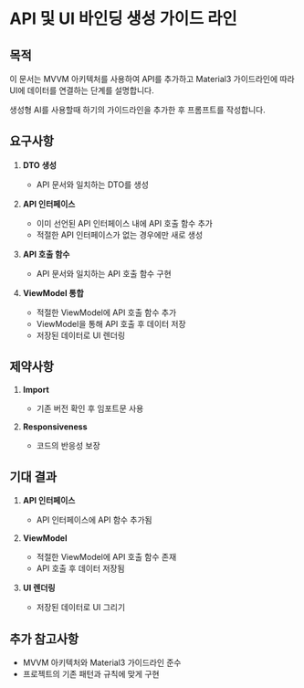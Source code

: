 # API 및 UI 바인딩 생성 가이드 라인

## 목적
이 문서는 MVVM 아키텍처를 사용하여 API를 추가하고 Material3 가이드라인에 따라 UI에 데이터를 연결하는 단계를 설명합니다.

생성형 AI를 사용할때 하기의 가이드라인을 추가한 후 프롬프트를 작성합니다.

## 요구사항

1. **DTO 생성**
   - API 문서와 일치하는 DTO를 생성

2. **API 인터페이스**
   - 이미 선언된 API 인터페이스 내에 API 호출 함수 추가
   - 적절한 API 인터페이스가 없는 경우에만 새로 생성

3. **API 호출 함수**
   - API 문서와 일치하는 API 호출 함수 구현

4. **ViewModel 통합**
   - 적절한 ViewModel에 API 호출 함수 추가
   - ViewModel을 통해 API 호출 후 데이터 저장
   - 저장된 데이터로 UI 렌더링

## 제약사항

1. **Import**
   - 기존 버전 확인 후 임포트문 사용

2. **Responsiveness**
   - 코드의 반응성 보장

## 기대 결과

1. **API 인터페이스**
   - API 인터페이스에 API 함수 추가됨

2. **ViewModel**
   - 적절한 ViewModel에 API 호출 함수 존재
   - API 호출 후 데이터 저장됨

3. **UI 렌더링**
   - 저장된 데이터로 UI 그리기

## 추가 참고사항

- MVVM 아키텍처와 Material3 가이드라인 준수
- 프로젝트의 기존 패턴과 규칙에 맞게 구현